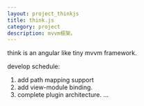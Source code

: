 ```yaml
---
layout: project_thinkjs
title: think.js
category: project
description: mvvm框架。
---
```


think is an angular like tiny mvvm framework.

develop schedule:

1. add path mapping support
2. add view-module binding.
3. complete plugin architecture.
...


